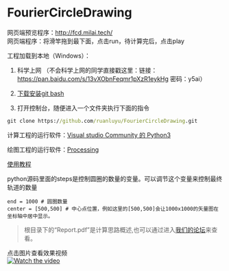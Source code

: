 # FourierCircleDrawing
网页端预览程序：http://fcd.milai.tech/    
网页端程序：将滑竿拖到最下面，点击run，待计算完后，点击play

工程加载到本地（Windows）：

1. 科学上网 （不会科学上网的同学直接戳这里：链接：https://pan.baidu.com/s/13vXObnFeqmr1pXzR1eykHg 密码：y5ai）

1. [下载安装git bash](https://gitforwindows.org/) 

1. 打开控制台，随便进入一个文件夹执行下面的指令
```cmd
git clone https://github.com/ruanluyu/FourierCircleDrawing.git
```

计算工程的运行软件：[Visual studio Community 的 Python3](https://visualstudio.microsoft.com/zh-hans/vs/)

绘图工程的运行软件：[Processing](https://processing.org/download/)

[使用教程](https://www.bilibili.com/video/av28374720?t=2m17s)

python源码里面的steps是控制圆圈的数量的变量。可以调节这个变量来控制最终轨道的数量  
```python3
end = 1000 # 圆圈数量
center = [500,500] # 中心点位置，例如这里的[500,500]会让1000x1000的矢量图在坐标轴中居中显示。
```
> 根目录下的“Report.pdf”是计算思路概述,也可以通过进入[我们的论坛](https://pw.yuelili.com/study/cg/proof-1000-circle-miku.html)来查看。

点击图片查看效果视频  
[![Watch the video](https://raw.githubusercontent.com/ruanluyu/FourierCircleDrawing/master/Resource/miku.jpg)](https://www.bilibili.com/video/av28374720)
